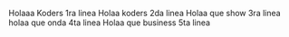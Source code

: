 Holaaa Koders 1ra linea
Holaa koders 2da linea
Holaa que show 3ra linea
holaa que onda 4ta linea
Holaa que business 5ta linea